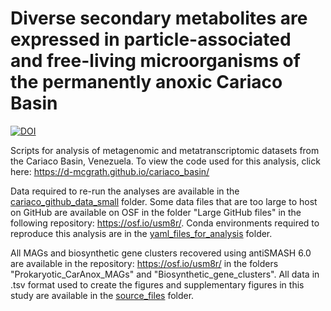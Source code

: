 # Diverse secondary metabolites are expressed in particle-associated and free-living microorganisms of the permanently anoxic Cariaco Basin

[![DOI](https://zenodo.org/badge/509871897.svg)](https://zenodo.org/badge/latestdoi/509871897)

Scripts for analysis of metagenomic and metatranscriptomic datasets from the Cariaco Basin, Venezuela. To view the code used for this analysis, click here: https://d-mcgrath.github.io/cariaco_basin/

Data required to re-run the analyses are available in the [cariaco_github_data_small](https://github.com/d-mcgrath/cariaco_basin/tree/main/cariaco_github_data_small) folder. Some data files that are too large to host on GitHub are available on OSF in the folder "Large GitHub files" in the following repository: https://osf.io/usm8r/. Conda environments required to reproduce this analysis are in the [yaml_files_for_analysis](https://github.com/d-mcgrath/cariaco_basin/tree/main/yaml_files_for_analysis) folder.

All MAGs and biosynthetic gene clusters recovered using antiSMASH 6.0 are available in the repository: https://osf.io/usm8r/ in the folders "Prokaryotic_CarAnox_MAGs" and "Biosynthetic_gene_clusters". All data in .tsv format used to create the figures and supplementary figures in this study are available in the [source_files](https://github.com/d-mcgrath/cariaco_basin/tree/main/source_files) folder.
